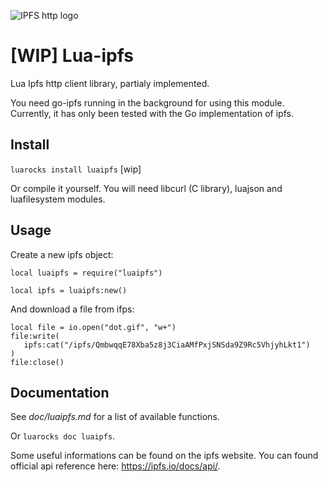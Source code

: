 
![IPFS http logo](https://user-images.githubusercontent.com/1211152/29604883-ca3a4028-87e0-11e7-9f9a-75de49b06048.png)

# [WIP] Lua-ipfs
Lua Ipfs http client library, partialy implemented.

You need go-ipfs running in the background for using this module. Currently, it has only been tested with the Go implementation of ipfs.


## Install

```luarocks install luaipfs``` [wip]

Or compile it yourself. You will need libcurl (C library), luajson and luafilesystem modules.



## Usage

Create a new ipfs object:
```
local luaipfs = require("luaipfs")

local ipfs = luaipfs:new()
```

And download a file from ifps:
```
local file = io.open("dot.gif", "w+")
file:write(
   ipfs:cat("/ipfs/QmbwqqE78Xba5z8j3CiaAMfPxjSNSda9Z9Rc5VhjyhLkt1")
)
file:close()
```


## Documentation

See *doc/luaipfs.md* for a list of available functions.

Or ```luarocks doc luaipfs```.

Some useful informations can be found on the ipfs website.
You can found official api reference here: https://ipfs.io/docs/api/.


